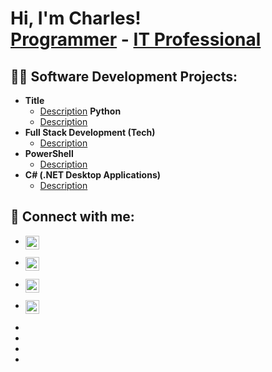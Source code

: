 <h1>Hi, I'm Charles! <br/><a href="https://github.com/systemnyc">Programmer</a> - <a href="https://replit.com/@cvasquez39"></a><a href="https://www.linkedin.com/in/{name}/">IT Professional</a>

<h2>👨‍💻 Software Development Projects:</h2>

- <b>Title</b>
  - [Description](https://github.com/systemnyc/{githubpage})
  <b>Python</b>
  - [Description](https://github.com/systemnyc/{githubpage})
- <b>Full Stack Development (Tech)</b>
  - [Description](https://github.com/systemnyc/{githubpage})
- <b>PowerShell</b>
  - [Description](https://github.com/systemnyc/{githubpage})
- <b>C# (.NET Desktop Applications)</b>
  - [Description](https://github.com/systemnyc/{githubpage})
  
<h2> 🤳 Connect with me:</h2>

- [<img align="left" alt="{name} | YouTube" width="22px" src="https://cdn.jsdelivr.net/npm/simple-icons@v3/icons/youtube.svg" />][youtube]
- [<img align="left" alt="{name} | Twitter" width="22px" src="https://cdn.jsdelivr.net/npm/simple-icons@v3/icons/twitter.svg" />][twitter]
- [<img align="left" alt="name | Linked n" width="22px" src="https://cdn.jsdelivr.net/npm/simple-icons@v3/icons/linkedin.svg" />][linkedin]
- [<img align="left" alt="name | Instagram" width="22px" src="https://cdn.jsdelivr.net/npm/simple-icons@v3/icons/instagram.svg" />][instagram]

- [twitter]: https://twitter.com/{name}
- [youtube]: https://www.youtube.com/c/{name}
- [instagram]: https://www.instagram.com/{name}/
- [linkedin]: https://linkedin.com/in/charlesvasquez-nyc

<!--
**systemnyc/systemnyc** is a ✨ _special_ ✨ repository because its `README.md` (this file) appears on your GitHub profile.

Here are some ideas to get you started:

- 🔭 I’m currently working on ...
- 🌱 I’m currently learning ...
- 👯 I’m looking to collaborate on ...
- 🤔 I’m looking for help with ...
- 💬 Ask me about ...
- 📫 How to reach me: ...
- 😄 Pronouns: ...
- ⚡ Fun fact: ...
-->
